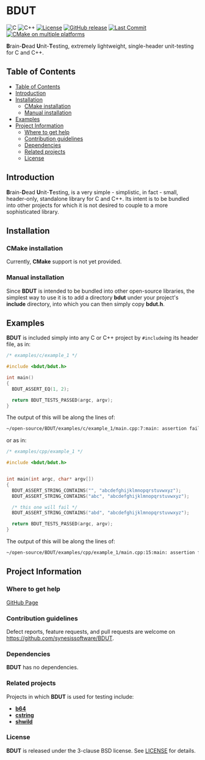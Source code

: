 # BDUT <!-- omit in toc -->

![C](https://img.shields.io/badge/C-00599C?style=flat&logo=c&logoColor=white)
![C++](https://img.shields.io/badge/C%2B%2B-00599C?style=flat&logo=c%2B%2B&logoColor=white)
[![License](https://img.shields.io/badge/License-BSD_3--Clause-blue.svg)](https://opensource.org/licenses/BSD-3-Clause)
[![GitHub release](https://img.shields.io/github/v/release/synesissoftware/BDUT.svg)](https://github.com/synesissoftware/BDUT/releases/latest)
[![Last Commit](https://img.shields.io/github/last-commit/synesissoftware/BDUT)](https://github.com/synesissoftware/BDUT/commits/master)
[![CMake on multiple platforms](https://github.com/synesissoftware/BDUT/actions/workflows/cmake-multi-platform.yml/badge.svg)](https://github.com/synesissoftware/BDUT/actions/workflows/cmake-multi-platform.yml)

**B**rain-**D**ead **U**nit-**T**esting, extremely lightweight, single-header unit-testing for C and C++.


## Table of Contents

- [Table of Contents](#table-of-contents)
- [Introduction](#introduction)
- [Installation](#installation)
  - [CMake installation](#cmake-installation)
  - [Manual installation](#manual-installation)
- [Examples](#examples)
- [Project Information](#project-information)
  - [Where to get help](#where-to-get-help)
  - [Contribution guidelines](#contribution-guidelines)
  - [Dependencies](#dependencies)
  - [Related projects](#related-projects)
  - [License](#license)


## Introduction

**B**rain-**D**ead **U**nit-**T**esting, is a very simple - simplistic, in fact - small, header-only, standalone library for C and C++. Its intent is to be bundled into other projects for which it is not desired to couple to a more sophisticated library.


## Installation

### CMake installation

Currently, **CMake** support is not yet provided.


### Manual installation

Since **BDUT** is intended to be bundled into other open-source libraries, the simplest way to use it is to add a directory **bdut** under your project's **include** directory, into which you can then simply copy **bdut.h**.


## Examples

**BDUT** is included simply into any C or C++ project by `#include`ing its header file, as in:

```C
/* examples/c/example_1 */

#include <bdut/bdut.h>

int main()
{
  BDUT_ASSERT_EQ(1, 2);

  return BDUT_TESTS_PASSED(argc, argv);
}
```

The output of this will be along the lines of:

```bash
~/open-source/BDUT/examples/c/example_1/main.cpp:7:main: assertion failed: actual value of `2` not equal-to expected value `1`
```

or as in:

```C++
/* examples/cpp/example_1 */

#include <bdut/bdut.h>


int main(int argc, char* argv[])
{
  BDUT_ASSERT_STRING_CONTAINS("", "abcdefghijklmnopqrstuvwxyz");
  BDUT_ASSERT_STRING_CONTAINS("abc", "abcdefghijklmnopqrstuvwxyz");

  /* this one will fail */
  BDUT_ASSERT_STRING_CONTAINS("abd", "abcdefghijklmnopqrstuvwxyz");

  return BDUT_TESTS_PASSED(argc, argv);
}
```

The output of this will be along the lines of:

```bash
~/open-source/BDUT/examples/cpp/example_1/main.cpp:15:main: assertion failed: actual string 'abcdefghijklmnopqrstuvwxyz' does not contain search string 'abd'
```


## Project Information

### Where to get help

[GitHub Page](https://github.com/synesissoftware/BDUT "GitHub Page")


### Contribution guidelines

Defect reports, feature requests, and pull requests are welcome on https://github.com/synesissoftware/BDUT.


### Dependencies

**BDUT** has no dependencies.


### Related projects

Projects in which **BDUT** is used for testing include:

* [**b64**](https://github.com/synesissoftware/b64)
* [**cstring**](https://github.com/synesissoftware/cstring)
* [**shwild**](https://github.com/synesissoftware/shwild)


### License

**BDUT** is released under the 3-clause BSD license. See [LICENSE](./LICENSE) for details.


<!-- ########################### end of file ########################### -->

